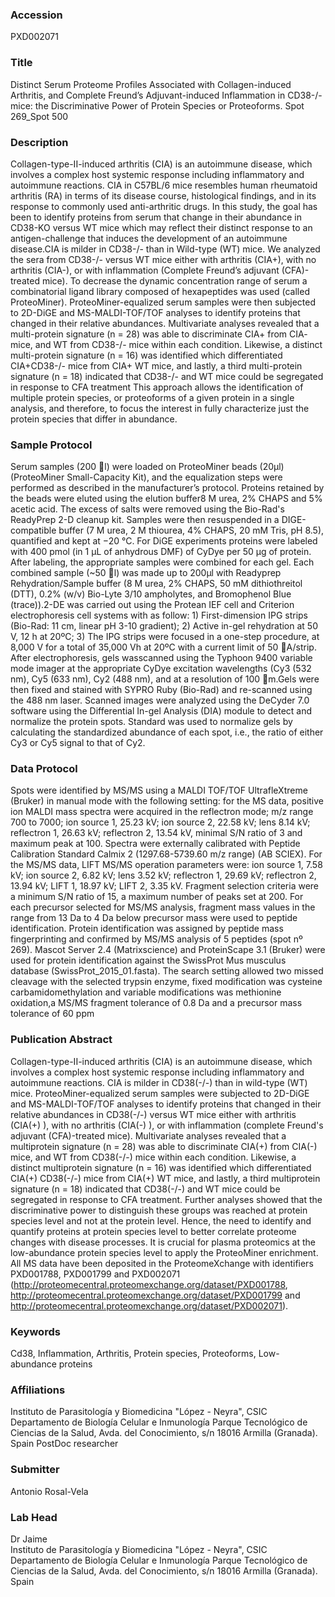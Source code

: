 ### Accession
PXD002071

### Title
Distinct Serum Proteome Profiles Associated with Collagen-induced Arthritis, and Complete Freund’s Adjuvant-induced Inflammation in CD38-/- mice: the Discriminative Power of Protein Species or Proteoforms. Spot 269_Spot 500

### Description
Collagen-type-II-induced arthritis (CIA) is an autoimmune disease, which involves a complex host systemic response including inflammatory and autoimmune reactions. CIA in C57BL/6 mice resembles human rheumatoid arthritis (RA) in terms of its disease course, histological findings, and in its response to commonly used anti-arthritic drugs. In this study, the goal has been to identify proteins from serum that change in their abundance in CD38-KO versus WT mice which may reflect their distinct response to an antigen-challenge that induces the development of an autoimmune disease.CIA is milder in CD38-/- than in Wild-type (WT) mice. We analyzed the sera from CD38-/- versus WT mice either with arthritis (CIA+), with no arthritis (CIA-), or with inflammation (Complete Freund’s adjuvant (CFA)-treated mice). To decrease the dynamic concentration range of serum a combinatorial ligand library composed of hexapeptides was used (called ProteoMiner). ProteoMiner-equalized serum samples were then subjected to 2D-DiGE and MS-MALDI-TOF/TOF analyses to identify proteins that changed in their relative abundances. Multivariate analyses revealed that a multi-protein signature (n = 28) was able to discriminate CIA+ from CIA- mice, and WT from CD38-/- mice within each condition. Likewise, a distinct multi-protein signature (n = 16) was identified which differentiated CIA+CD38-/- mice from CIA+ WT mice, and lastly, a third multi-protein signature (n = 18) indicated that CD38-/- and WT mice could be segregated in response to CFA treatment This approach allows the identification of multiple protein species, or proteoforms of a given protein in a single analysis, and therefore, to focus the interest in fully characterize just the protein species that differ in abundance.

### Sample Protocol
Serum samples (200 l) were loaded on ProteoMiner beads (20μl)(ProteoMiner Small-Capacity Kit), and the equalization steps were performed as described in the manufacturer’s protocol. Proteins retained by the beads were eluted using the elution buffer8 M urea, 2% CHAPS and 5% acetic acid. The excess of salts were removed using the Bio-Rad's ReadyPrep 2-D cleanup kit. Samples were then resuspended in a DIGE-compatible buffer (7 M urea, 2 M thiourea, 4% CHAPS, 20 mM Tris, pH 8.5), quantified and kept at −20 °C. For DiGE experiments proteins were labeled with 400 pmol (in 1 μL of anhydrous DMF) of CyDye per 50 μg of protein. After labeling, the appropriate samples were combined for each gel. Each combined sample (~50 l) was made up to 200μl with Readyprep Rehydration/Sample buffer (8 M urea, 2% CHAPS, 50 mM dithiothreitol (DTT), 0.2% (w/v) Bio-Lyte 3/10 ampholytes, and Bromophenol Blue (trace)).2-DE was carried out using the Protean IEF cell and Criterion electrophoresis cell systems  with as follow: 1) First-dimension IPG strips (Bio-Rad: 11 cm, linear pH 3-10 gradient); 2) Active in-gel rehydration at 50 V, 12 h at 20ºC; 3) The IPG strips were focused in a one-step procedure, at 8,000 V for a total of 35,000 Vh at 20ºC with a current limit of 50 A/strip. After electrophoresis, gels wasscanned using the Typhoon 9400 variable mode imager at the appropriate CyDye excitation wavelengths (Cy3 (532 nm), Cy5 (633 nm), Cy2 (488 nm), and at a resolution of 100 m.Gels were then fixed and stained with SYPRO Ruby (Bio-Rad) and re-scanned using the 488 nm laser. Scanned images were analyzed using the DeCyder 7.0 software using the Differential In-gel Analysis (DIA) module to detect and normalize the protein spots. Standard was used to normalize gels by calculating the standardized abundance of each spot, i.e., the ratio of either Cy3 or Cy5 signal to that of Cy2.

### Data Protocol
Spots were identified by MS/MS using a MALDI TOF/TOF UltrafleXtreme (Bruker) in manual mode with the following setting: for the MS data, positive ion MALDI mass spectra were acquired in the reflectron mode; m/z range 700 to 7000; ion source 1, 25.23 kV; ion source 2, 22.58 kV; lens 8.14 kV; reflectron 1, 26.63 kV; reflectron 2, 13.54 kV, minimal S/N ratio of 3 and maximum peak at 100. Spectra were externally calibrated with Peptide Calibration Standard Calmix 2 (1297.68-5739.60 m/z range) (AB SCIEX). For the MS/MS data, LIFT MS/MS operation parameters were: ion source 1, 7.58 kV; ion source 2, 6.82 kV; lens 3.52 kV; reflectron 1, 29.69 kV; reflectron 2, 13.94 kV; LIFT 1, 18.97 kV; LIFT 2, 3.35 kV. Fragment selection criteria were a minimum S/N ratio of 15, a maximum number of peaks set at 200. For each precursor selected for MS/MS analysis, fragment mass values in the range from 13 Da to 4 Da below precursor mass were used to peptide identification. Protein identification was assigned by peptide mass fingerprinting and confirmed by MS/MS analysis of 5 peptides (spot nº 269). Mascot Server 2.4 (Matrixscience) and ProteinScape 3.1 (Bruker) were used for protein identification against the SwissProt Mus musculus database (SwissProt_2015_01.fasta). The search setting allowed two missed cleavage with the selected trypsin enzyme, fixed modification was cysteine carbamidomethylation and variable modifications was methionine oxidation,a MS/MS fragment tolerance of 0.8 Da and a precursor mass tolerance of 60 ppm

### Publication Abstract
Collagen-type-II-induced arthritis (CIA) is an autoimmune disease, which involves a complex host systemic response including inflammatory and autoimmune reactions. CIA is milder in CD38(-/-) than in wild-type (WT) mice. ProteoMiner-equalized serum samples were subjected to 2D-DiGE and MS-MALDI-TOF/TOF analyses to identify proteins that changed in their relative abundances in CD38(-/-) versus WT mice either with arthritis (CIA(+) ), with no arthritis (CIA(-) ), or with inflammation (complete Freund's adjuvant (CFA)-treated mice). Multivariate analyses revealed that a multiprotein signature (n = 28) was able to discriminate CIA(+) from CIA(-) mice, and WT from CD38(-/-) mice within each condition. Likewise, a distinct multiprotein signature (n = 16) was identified which differentiated CIA(+) CD38(-/-) mice from CIA(+) WT mice, and lastly, a third multiprotein signature (n = 18) indicated that CD38(-/-) and WT mice could be segregated in response to CFA treatment. Further analyses showed that the discriminative power to distinguish these groups was reached at protein species level and not at the protein level. Hence, the need to identify and quantify proteins at protein species level to better correlate proteome changes with disease processes. It is crucial for plasma proteomics at the low-abundance protein species level to apply the ProteoMiner enrichment. All MS data have been deposited in the ProteomeXchange with identifiers PXD001788, PXD001799 and PXD002071 (http://proteomecentral.proteomexchange.org/dataset/PXD001788, http://proteomecentral.proteomexchange.org/dataset/PXD001799 and http://proteomecentral.proteomexchange.org/dataset/PXD002071).

### Keywords
Cd38, Inflammation, Arthritis, Protein species, Proteoforms, Low-abundance proteins

### Affiliations
Instituto de Parasitología y Biomedicina "López - Neyra", CSIC Departamento de Biología Celular e Inmunología Parque Tecnológico de Ciencias de la Salud, Avda. del Conocimiento, s/n 18016 Armilla (Granada). Spain
PostDoc researcher

### Submitter
Antonio Rosal-Vela

### Lab Head
Dr Jaime  
Instituto de Parasitología y Biomedicina "López - Neyra", CSIC Departamento de Biología Celular e Inmunología Parque Tecnológico de Ciencias de la Salud, Avda. del Conocimiento, s/n 18016 Armilla (Granada). Spain


